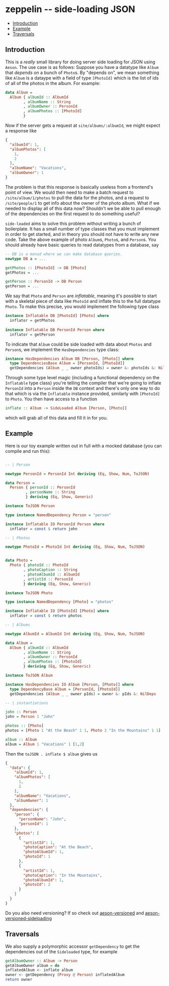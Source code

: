 # zeppelin -- side-loading JSON

- [Introduction](#introduction)
- [Example](#example)
- [Traversals](#traversals)

## Introduction
This is a _really_ small library for doing server side loading for JSON using `Aeson`. The use case is as follows: Suppose you have a datatype like `Album` that _depends on_ a bunch of `Photo`s. By "depends on", we mean something like `Album` is a dataype with a field of type `[PhotoId]` which is the list of ids of all of the photos in the album. For example:

```haskell
data Album =
  Album { albumId :: AlbumId
        , albumName :: String
        , albumOwner :: PersonId
        , albumPhotos :: [PhotoId]
        }
```

Now if the server gets a request at `site/albums/:albumId`, we might expect a response like

```json
{
  "albumId": 1,
  "albumPhotos": [
    1,
    2
  ],
  "albumName": "Vacations",
  "albumOwner": 1
}
```

The problem is that this response is basically useless from a frontend's point of view. We would then need to make a batch request to `/site/album/1/photos` to pull the data for the photos, and a request to `/site/people/1` to get info about the owner of the photo album. What if we needed to display all of this data now? Shouldn't we be able to pull enough of the dependencies on the first request to do something useful?

`side-loaded` aims to solve this problem without writing a bunch of boilerplate. It has a small number of type classes that you must implement in order to get started, and in theory you should not have to write any new code. Take the above example of photo `Album`s, `Photo`s, and `Person`s. You should already have basic queries to read datatypes from a database,
say

```haskell
-- DB is a monad where we can make database queries.
newtype DB a = ... 

getPhotos :: [PhotoId] -> DB [Photo]
getPhotos = ...

getPerson :: PersonId -> DB Person
getPerson = ...
```

We say that `Photo` and `Person` are _inflatable_, meaning it's possible to start with a skeletal piece of data like `PhotoId` and inflate this to the full datatype `Photo`. To make this precise, you would implement the following type class

```haskell
instance Inflatable DB [PhotoId] [Photo] where
  inflator = getPhotos
  
instance Inflatable DB PersonId Person where
  inflator = getPerson
```

To indicate that `Album` could be side loaded with data about `Photos` and `Person`s, we implement the `HasDependencies` type class:

```haskell
instance HasDependencies Album DB [Person, [Photo]] where
  type DependenciesBase Album = [PersonId, [PhotoId]]
  getDependencies (Album _ _ owner photoIds) = owner &: photoIds &: NilDeps

```
Through some type level magic (including a functional dependency on the `Inflatable` type class) you're telling the compiler that we're going to inflate `PersonId` into a `Person` inside the `DB` context and there's only one way to do that which is via the `Inflatable` instance provided, similarly with `[PhotoId]` to `Photo`. You then have access to a function

```haskell
inflate :: Album -> SideLoaded Album [Person, [Photo]]
```
which will grab all of this data and fill it in for you. 

## Example
Here is our toy example written out in full with a mocked database (you can compile and run this):

```haskell

-- | Person

newtype PersonId = PersonId Int deriving (Eq, Show, Num, ToJSON)

data Person =
  Person { personId :: PersonId
         , personName :: String
         } deriving (Eq, Show, Generic)

instance ToJSON Person

type instance NamedDependency Person = "person"

instance Inflatable IO PersonId Person where
  inflator = const $ return john

-- | Photos

newtype PhotoId = PhotoId Int deriving (Eq, Show, Num, ToJSON)


data Photo =
  Photo { photoId :: PhotoId
        , photoCaption :: String
        , photoAlbumId :: AlbumId
        , artistId :: PersonId
        } deriving (Eq, Show, Generic)

instance ToJSON Photo

type instance NamedDependency [Photo] = "photos"

instance Inflatable IO [PhotoId] [Photo] where
  inflator = const $ return photos

-- | Albums

newtype AlbumId = AlbumId Int deriving (Eq, Show, Num, ToJSON)

data Album =
  Album { albumId :: AlbumId
        , albumName :: String
        , albumOwner :: PersonId
        , albumPhotos :: [PhotoId]
        } deriving (Eq, Show, Generic)

instance ToJSON Album

instance HasDependencies IO Album [Person, [Photo]] where
  type DependencyBase Album = [PersonId, [PhotoId]]
  getDependencies (Album _ _ owner pIds) = owner &: pIds &: NilDeps

-- | instantiations

john :: Person
john = Person 1 "John"

photos :: [Photo]
photos = [Photo 1 "At the Beach" 1 1, Photo 2 "In the Mountains" 1 1]

album :: Album
album = Album 1 "Vacations" 1 [1,2]

```

Then the `toJSON . inflate $ album` gives us

```json
{
  "data": {
    "albumId": 1,
    "albumPhotos": [
      1,
      2
    ],
    "albumName": "Vacations",
    "albumOwner": 1
  },
  "dependencies": {
    "person": {
      "personName": "John",
      "personId": 1
    },
    "photos": [
      {
        "artistId": 1,
        "photoCaption": "At the Beach",
        "photoAlbumId": 1,
        "photoId": 1
      },
      {
        "artistId": 1,
        "photoCaption": "In the Mountains",
        "photoAlbumId": 1,
        "photoId": 2
      }
    ]
  }
}

```

Do you also need versioning? If so check out [aeson-versioned](https://github.com/benweitzman/servant-aeson-versioned) and [aeson-versioned-sideloading](https://github.com/benweitzman/aeson-versioned-sideloading)

## Traversals
We also supply a polymorphic accessor `getDependency` to get the dependencies out of the `Sideloaded` type, for example

```haskell
getAlbumOwner :: Album -> Person 
getAlbumOwner album = do
inflatedAlbum <- inflate album
owner <- getDependency (Proxy @ Person) inflatedAlbum
return owner
```

